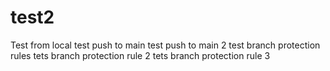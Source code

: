 # test2
Test from local
test push to main
test push to main 2
test branch protection rules
tets branch protection rule 2
tets branch protection rule 3